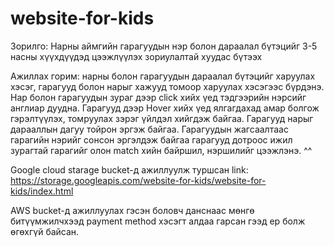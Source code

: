 # website-for-kids
Зорилго: Нарны аймгийн гарагуудын нэр болон дараалал бүтэцийг 3-5 насны хүүхдүүдэд цээжлүүлэх зориулалтай хуудас бүтээх

Ажиллах горим: нарны болон гарагуудын дараалал бүтэцийг харуулах хэсэг, гарагууд болон нарыг хажууд томоор харуулах хэсэгээс бүрдэнэ. Нар болон гарагуудын зураг дээр click хийх үед тэдгээрийн нэрсийг англиар дуудна. Гарагууд дээр Hover хийх үед ялгагдахад амар болгож гэрэлтүүлэх, томруулах зэрэг үйлдэл хийгдэж байгаа. Гарагууд нарыг дарааллын дагуу тойрон эргэж байгаа. Гарагуудын жагсаалтаас гарагийн нэрийг сонсон эргэлдэж байгаа гарагууд дотроос ижил зурагтай гарагийг олон match хийн байршил, нэршилийг цээжлэнэ. ^^

Google cloud starage bucket-д ажиллуулж туршсан 
link:
https://storage.googleapis.com/website-for-kids/website-for-kids/index.html

AWS bucket-д ажиллуулах гэсэн боловч данснаас мөнгө битүүмжилчхээд payment method хэсэгт алдаа гарсан гээд ер болж өгөхгүй байсан.
